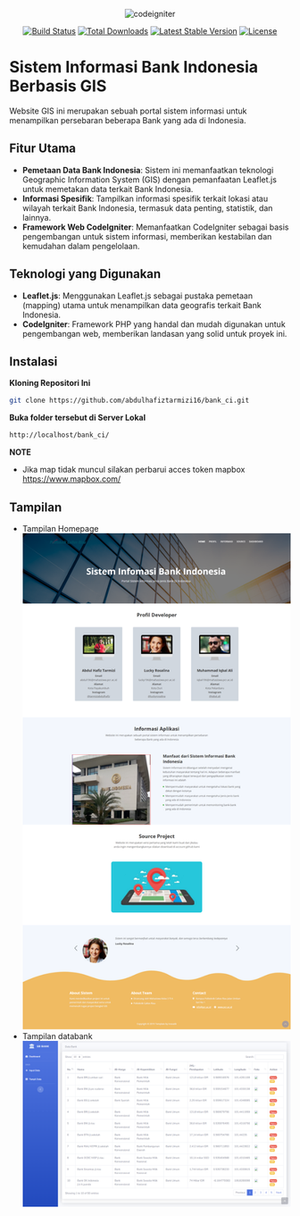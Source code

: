 
<p align="center"><img src="https://cdn.worldvectorlogo.com/logos/codeigniter.svg" alt="codeigniter" width="150/> </a> <a href="https://www.w3schools.com/css/" target="_blank" rel="noreferrer"></p>

<p align="center">
<a href="https://travis-ci.org/laravel/framework"><img src="https://travis-ci.org/laravel/framework.svg" alt="Build Status"></a>
<a href="https://packagist.org/packages/laravel/framework"><img src="https://poser.pugx.org/laravel/framework/d/total.svg" alt="Total Downloads"></a>
<a href="https://packagist.org/packages/laravel/framework"><img src="https://poser.pugx.org/laravel/framework/v/stable.svg" alt="Latest Stable Version"></a>
<a href="https://packagist.org/packages/laravel/framework"><img src="https://poser.pugx.org/laravel/framework/license.svg" alt="License"></a>
</p>

# Sistem Informasi Bank Indonesia Berbasis GIS

Website GIS ini merupakan sebuah portal sistem informasi untuk menampilkan persebaran beberapa Bank yang ada di Indonesia.

## Fitur Utama

- **Pemetaan Data Bank Indonesia**: Sistem ini memanfaatkan teknologi Geographic Information System (GIS) dengan pemanfaatan Leaflet.js untuk memetakan data terkait Bank Indonesia.
- **Informasi Spesifik**: Tampilkan informasi spesifik terkait lokasi atau wilayah terkait Bank Indonesia, termasuk data penting, statistik, dan lainnya.
- **Framework Web CodeIgniter**: Memanfaatkan CodeIgniter sebagai basis pengembangan untuk sistem informasi, memberikan kestabilan dan kemudahan dalam pengelolaan.

## Teknologi yang Digunakan

- **Leaflet.js**: Menggunakan Leaflet.js sebagai pustaka pemetaan (mapping) utama untuk menampilkan data geografis terkait Bank Indonesia.
- **CodeIgniter**: Framework PHP yang handal dan mudah digunakan untuk pengembangan web, memberikan landasan yang solid untuk proyek ini.

## Instalasi

**Kloning Repositori Ini**
   ```bash
git clone https://github.com/abdulhafiztarmizi16/bank_ci.git
   ```
**Buka folder tersebut di Server Lokal**
   ```bash
http://localhost/bank_ci/
   ```
**NOTE**
- Jika map tidak muncul silakan perbarui acces token mapbox https://www.mapbox.com/

## Tampilan 
- Tampilan Homepage
![Screenshot_HomePage](ss_homepage.png)
- Tampilan databank
![Screenshot_Databank](ss_databank.png)

  


